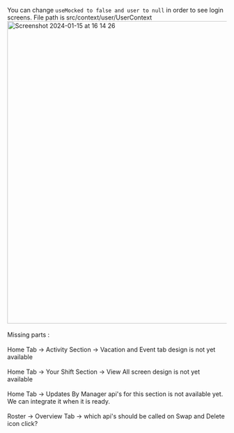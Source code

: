 You can change `useMocked to false and user to null` in order to see login screens. File path is src/context/user/UserContext
<img width="694" alt="Screenshot 2024-01-15 at 16 14 26" src="https://github.com/semiherd/nextweek/assets/82077230/136d6bc8-df4d-47af-9e3d-12b2969f5bd1">
<br>
<br>
Missing parts :<br><br>
Home Tab -> Activity Section -> Vacation and Event tab design is not yet available<br><br>
Home Tab -> Your Shift Section -> View All screen design is not yet available<br><br>
Home Tab -> Updates By Manager api's for this section is not available yet. We can integrate it when it is ready.<br><br>
Roster -> Overview Tab -> which api's should be called on Swap and Delete icon click?<br><br>
